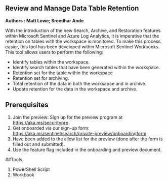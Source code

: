 ## Review and Manage Data Table Retention
**Authors : Matt Lowe; Sreedhar Ande**

With the introduction of the new Search, Archive, and Restoration features within Microsoft Sentinel and Azure Log Analytics, it is imperative that the retention on tables with the workspace is monitored. To make this process easier, this tool has been developed within Microsoft Sentinel Workbooks. This tool allows users to perform the following:
- Identify tables within the workspace.
- Identify search tables that have been generated within the workspace.
- Retention set for the table within the workspace
- Retention set for archiving.
- Total retention of the data in both the worksapce and in archive.
- Update retention for the data in the workspace and archive.

## Prerequisites
1. Join the preview: Sign up for the preview program at https://aka.ms/securityprp.
2. Get onboarded via our sign-up form: https://aka.ms/sentinel/search/private-preview/onboardingform.
3. Have been added to the allow list for the preview (done after the form is filled out and submitted).
4. Use the feature flag included in the onboarding and preview document.

##Tools

1. PowerShell Script  
2. Workbook